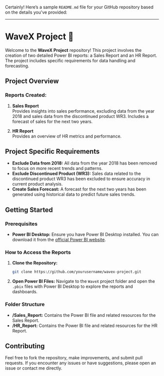 Certainly! Here’s a sample `README.md` file for your GitHub repository based on the details you've provided:

---

# WaveX Project 🚤

Welcome to the **WaveX Project** repository! This project involves the creation of two detailed Power BI reports: a Sales Report and an HR Report. The project includes specific requirements for data handling and forecasting.

## Project Overview

### Reports Created:
1. **Sales Report**  
   Provides insights into sales performance, excluding data from the year 2018 and sales data from the discontinued product WR3. Includes a forecast of sales for the next two years.

2. **HR Report**  
   Provides an overview of HR metrics and performance.

## Project Specific Requirements
- **Exclude Data from 2018:** All data from the year 2018 has been removed to focus on more recent trends and patterns.
- **Exclude Discontinued Product (WR3):** Sales data related to the discontinued product WR3 has been excluded to ensure accuracy in current product analysis.
- **Create Sales Forecast:** A forecast for the next two years has been generated using historical data to predict future sales trends.

## Getting Started

### Prerequisites
- **Power BI Desktop:** Ensure you have Power BI Desktop installed. You can download it from the [official Power BI website](https://powerbi.microsoft.com/desktop/).

### How to Access the Reports
1. **Clone the Repository:**
   ```bash
   git clone https://github.com/yourusername/wavex-project.git
   ```

2. **Open Power BI Files:**
   Navigate to the `WaveX` project folder and open the `.pbix` files with Power BI Desktop to explore the reports and dashboards.

### Folder Structure
- **/Sales_Report:** Contains the Power BI file and related resources for the Sales Report.
- **/HR_Report:** Contains the Power BI file and related resources for the HR Report.

## Contributing

Feel free to fork the repository, make improvements, and submit pull requests. If you encounter any issues or have suggestions, please open an issue or contact me directly.
